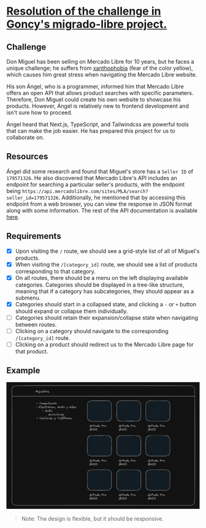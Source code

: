 # [Resolution of the challenge in Goncy's migrado-libre project.](https://github.com/goncy/interview-challenges/tree/main/proyectos-live/migrado-libre)

## Challenge

Don Miguel has been selling on Mercado Libre for 10 years, but he faces a unique challenge; he suffers from [xanthophobia](https://www.autopista.es/planeta2030/es-xantofobia_269191_102.html#:~:text=La%20xantofobia%20se%20refiere%20al,sea%20o%20contenga%20este%20tono.) (fear of the color yellow), which causes him great stress when navigating the Mercado Libre website.

His son Ángel, who is a programmer, informed him that Mercado Libre offers an open API that allows product searches with specific parameters. Therefore, Don Miguel could create his own website to showcase his products. However, Ángel is relatively new to frontend development and isn't sure how to proceed.

Ángel heard that Next.js, TypeScript, and Tailwindcss are powerful tools that can make the job easier. He has prepared this project for us to collaborate on.

## Resources

Ángel did some research and found that Miguel's store has a `Seller ID` of `179571326`. He also discovered that Mercado Libre's API includes an endpoint for searching a particular seller's products, with the endpoint being `https://api.mercadolibre.com/sites/MLA/search?seller_id=179571326`. Additionally, he mentioned that by accessing this endpoint from a web browser, you can view the response in JSON format along with some information. The rest of the API documentation is available [here](https://developers.mercadolibre.com.ar/es_ar/items-y-busquedas).

## Requirements

- [x] Upon visiting the `/` route, we should see a grid-style list of all of Miguel's products.
- [x] When visiting the `/[category_id]` route, we should see a list of products corresponding to that category.
- [x] On all routes, there should be a menu on the left displaying available categories. Categories should be displayed in a tree-like structure, meaning that if a category has subcategories, they should appear as a submenu.
- [x] Categories should start in a collapsed state, and clicking a `-` or `+` button should expand or collapse them individually.
- [ ] Categories should retain their expansion/collapse state when navigating between routes.
- [ ] Clicking on a category should navigate to the corresponding `/[category_id]` route.
- [ ] Clicking on a product should redirect us to the Mercado Libre page for that product.

## Example
![Example](./assets/mock.png)

> Note: The design is flexible, but it should be responsive.
